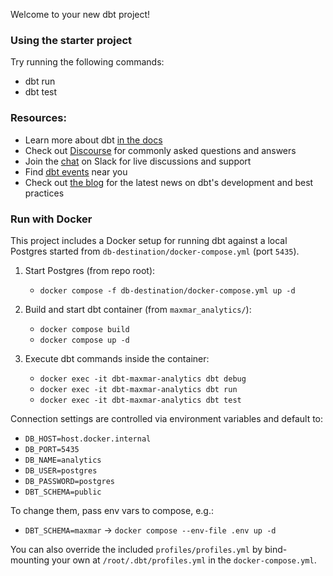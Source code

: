 Welcome to your new dbt project!

### Using the starter project

Try running the following commands:
- dbt run
- dbt test


### Resources:
- Learn more about dbt [in the docs](https://docs.getdbt.com/docs/introduction)
- Check out [Discourse](https://discourse.getdbt.com/) for commonly asked questions and answers
- Join the [chat](https://community.getdbt.com/) on Slack for live discussions and support
- Find [dbt events](https://events.getdbt.com) near you
- Check out [the blog](https://blog.getdbt.com/) for the latest news on dbt's development and best practices

### Run with Docker

This project includes a Docker setup for running dbt against a local Postgres
started from `db-destination/docker-compose.yml` (port `5435`).

1) Start Postgres (from repo root):
   - `docker compose -f db-destination/docker-compose.yml up -d`

2) Build and start dbt container (from `maxmar_analytics/`):
   - `docker compose build`
   - `docker compose up -d`

3) Execute dbt commands inside the container:
   - `docker exec -it dbt-maxmar-analytics dbt debug`
   - `docker exec -it dbt-maxmar-analytics dbt run`
   - `docker exec -it dbt-maxmar-analytics dbt test`

Connection settings are controlled via environment variables and default to:

- `DB_HOST=host.docker.internal`
- `DB_PORT=5435`
- `DB_NAME=analytics`
- `DB_USER=postgres`
- `DB_PASSWORD=postgres`
- `DBT_SCHEMA=public`

To change them, pass env vars to compose, e.g.:

- `DBT_SCHEMA=maxmar` -> `docker compose --env-file .env up -d`

You can also override the included `profiles/profiles.yml` by bind-mounting your
own at `/root/.dbt/profiles.yml` in the `docker-compose.yml`.


